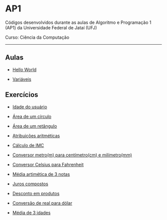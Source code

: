 # AP1
Códigos desenvolvidos durante as aulas de Algoritmo e Programação 1 (AP1) da Universidade Federal de Jataí (UFJ)

Curso: Ciência da Computação

-----------------------------------------------------------------------------------------------------------------
## Aulas

- [Hello World](https://github.com/Schneiderss/AP1/blob/main/hello_world.c)

- [Variáveis](https://github.com/Schneiderss/AP1/blob/main/vari%C3%A1veis.c)

## Exercícios

- [Idade do usuário](https://github.com/Schneiderss/AP1/blob/main/idade%20do%20usu%C3%A1rio.c)

- [Área de um círculo](https://github.com/Schneiderss/AP1/blob/main/area%20de%20um%20circulo.c)

- [Área de um retângulo](https://github.com/Schneiderss/AP1/blob/main/area%20de%20um%20retangulo.c)

- [Atribuições aritméticas](https://github.com/Schneiderss/AP1/blob/main/atribuicoes%20aritmeticas.c)

- [Cálculo de IMC](https://github.com/Schneiderss/AP1/blob/main/calculo%20de%20imc.c)

- [Conversor metro(m) para centímetro(cm) e milímetro(mm)](https://github.com/Schneiderss/AP1/blob/main/conversor%20(m)%20para%20(cm)%20e%20(mm).c)

- [Conversor Celsius para Fahrenheit](https://github.com/Schneiderss/AP1/blob/main/conversor%20celsius%20para%20fahrenheit.c)

- [Média artimética de 3 notas](https://github.com/Schneiderss/AP1/blob/main/media%20aritmetica%20de%203%20notas.c)

- [Juros compostos](https://github.com/Schneiderss/AP1/blob/main/juros%20compostos.c)

- [Desconto em produtos](https://github.com/Schneiderss/AP1/blob/main/desconto%20em%20produtos.c)

- [Conversão de real para dólar](https://github.com/Schneiderss/AP1/blob/main/convers%C3%A3o%20de%20real%20para%20dolar.c)

- [Média de 3 idades]()

